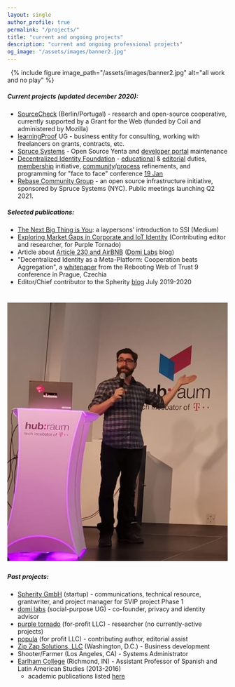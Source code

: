 ```yaml
---
layout: single
author_profile: true
permalink: "/projects/"
title: "current and ongoing projects"
description: "current and ongoing professional projects"
og_image: "/assets/images/banner2.jpg"
---
```


&nbsp;
{% include figure image_path="/assets/images/banner2.jpg" alt="all work and no play" %}

##### Current projects (updated december 2020): 

- [SourceCheck](https://sourcecheck.org/) (Berlin/Portugal) - research and open-source cooperative, currently supported by a Grant for the Web (funded by Coil and administered by Mozilla)
- [learningProof](https://learningproof.xyz) UG - business entity for consulting, working with freelancers on grants, contracts, etc.
- [Spruce Systems](https://spruceid.com) - Open Source Yenta and [developer portal](https://spruceid.dev) maintenance
- [Decentralized Identity Foundation](https://identity.foundation) - [educational](https://identity.foundation/education/) & [editorial](https://medium.com/decentralized-identity) duties, [membership](https://identity.foundation/join/) initiative, [community](https://difdn.slack.com/)/[process](https://github.com/decentralized-identity/org) refinements, and programming for "face to face" conference [19 Jan](https://www.eventbrite.com/e/dif-face-to-face-virtual-2-tickets-131061150429)
- [Rebase Community Group](https://www.w3.org/community/rebase/) - an open source infrastructure initiative, sponsored by Spruce Systems (NYC). Public meetings launching Q2 2021.

##### Selected publications:

- [The Next Big Thing is You](https://medium.com/@by_caballero/the-next-big-thing-is-you-cc78547e5d78): a laypersons' introduction to SSI (Medium)
- [Exploring Market Gaps in Corporate and IoT Identity](https://app.convertkit.com/landing_pages/457406) (Contributing editor and researcher, for Purple Tornado)
- Article about [Article 230 and AirBNB](https://medium.com/domi-labs/its-the-liability-stupid-airbnb-platform-economics-and-regulatory-bedrock-639cbb14918e) ([Domi Labs](http://domilabs.io/) blog)
- "Decentralized Identity as a Meta-Platform: Cooperation beats Aggregation", a [whitepaper](http://bit.ly/spherityMetaPlatformPaper) from the Rebooting Web of Trust 9 conference in Prague, Czechia
- Editor/Chief contributor to the Spherity [blog](https://medium.com/spherity) July 2019-2020

# ![](/assets/images/tedtalker.png)

##### Past projects:

- [Spherity GmbH](https://spherity.com/) (startup) - communications, technical resource, grantwriter, and project manager for SVIP project Phase 1
- [domi labs](http://domilabs.io/) (social-purpose UG) - co-founder, privacy and identity advisor
- [purple tornado](http://thepurpletornado.com) (for-profit LLC) - researcher (no currently-active projects)
- [popula](http://popula.com) (for profit LLC) - contributing author, editorial assist
- [Zip Zap Solutions, LLC](https://www.zipzapsolutions.com/) (Washington, D.C.) - Business development
- Shooter/Farmer (Los Angeles, CA) - Systems Administrator
- [Earlham College](http://www.earlham.edu) (Richmond, IN) - Assistant Professor of Spanish and Latin American Studies (2013-2016) 
  - academic publications listed [here](https://independentresearcher.academia.edu/JuanCaballero)
